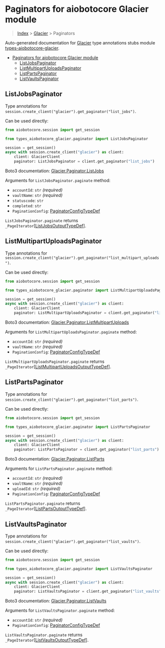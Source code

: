 <a id="paginators-for-aiobotocore-glacier-module"></a>

# Paginators for aiobotocore Glacier module

> [Index](..) > [Glacier](.) > Paginators

Auto-generated documentation for
[Glacier](https://boto3.amazonaws.com/v1/documentation/api/latest/reference/services/glacier.html#Glacier)
type annotations stubs module
[types-aiobotocore-glacier](https://pypi.org/project/types-aiobotocore-glacier/).

- [Paginators for aiobotocore Glacier module](#paginators-for-aiobotocore-glacier-module)
  - [ListJobsPaginator](#listjobspaginator)
  - [ListMultipartUploadsPaginator](#listmultipartuploadspaginator)
  - [ListPartsPaginator](#listpartspaginator)
  - [ListVaultsPaginator](#listvaultspaginator)

<a id="listjobspaginator"></a>

## ListJobsPaginator

Type annotations for
`session.create_client("glacier").get_paginator("list_jobs")`.

Can be used directly:

```python
from aiobotocore.session import get_session

from types_aiobotocore_glacier.paginator import ListJobsPaginator

session = get_session()
async with session.create_client("glacier") as client:
    client: GlacierClient
    paginator: ListJobsPaginator = client.get_paginator("list_jobs")
```

Boto3 documentation:
[Glacier.Paginator.ListJobs](https://boto3.amazonaws.com/v1/documentation/api/latest/reference/services/glacier.html#Glacier.Paginator.ListJobs)

Arguments for `ListJobsPaginator.paginate` method:

- `accountId`: `str` *(required)*
- `vaultName`: `str` *(required)*
- `statuscode`: `str`
- `completed`: `str`
- `PaginationConfig`:
  [PaginatorConfigTypeDef](./type_defs.md#paginatorconfigtypedef)

`ListJobsPaginator.paginate` returns
`_PageIterator`\[[ListJobsOutputTypeDef](./type_defs.md#listjobsoutputtypedef)\].

<a id="listmultipartuploadspaginator"></a>

## ListMultipartUploadsPaginator

Type annotations for
`session.create_client("glacier").get_paginator("list_multipart_uploads")`.

Can be used directly:

```python
from aiobotocore.session import get_session

from types_aiobotocore_glacier.paginator import ListMultipartUploadsPaginator

session = get_session()
async with session.create_client("glacier") as client:
    client: GlacierClient
    paginator: ListMultipartUploadsPaginator = client.get_paginator("list_multipart_uploads")
```

Boto3 documentation:
[Glacier.Paginator.ListMultipartUploads](https://boto3.amazonaws.com/v1/documentation/api/latest/reference/services/glacier.html#Glacier.Paginator.ListMultipartUploads)

Arguments for `ListMultipartUploadsPaginator.paginate` method:

- `accountId`: `str` *(required)*
- `vaultName`: `str` *(required)*
- `PaginationConfig`:
  [PaginatorConfigTypeDef](./type_defs.md#paginatorconfigtypedef)

`ListMultipartUploadsPaginator.paginate` returns
`_PageIterator`\[[ListMultipartUploadsOutputTypeDef](./type_defs.md#listmultipartuploadsoutputtypedef)\].

<a id="listpartspaginator"></a>

## ListPartsPaginator

Type annotations for
`session.create_client("glacier").get_paginator("list_parts")`.

Can be used directly:

```python
from aiobotocore.session import get_session

from types_aiobotocore_glacier.paginator import ListPartsPaginator

session = get_session()
async with session.create_client("glacier") as client:
    client: GlacierClient
    paginator: ListPartsPaginator = client.get_paginator("list_parts")
```

Boto3 documentation:
[Glacier.Paginator.ListParts](https://boto3.amazonaws.com/v1/documentation/api/latest/reference/services/glacier.html#Glacier.Paginator.ListParts)

Arguments for `ListPartsPaginator.paginate` method:

- `accountId`: `str` *(required)*
- `vaultName`: `str` *(required)*
- `uploadId`: `str` *(required)*
- `PaginationConfig`:
  [PaginatorConfigTypeDef](./type_defs.md#paginatorconfigtypedef)

`ListPartsPaginator.paginate` returns
`_PageIterator`\[[ListPartsOutputTypeDef](./type_defs.md#listpartsoutputtypedef)\].

<a id="listvaultspaginator"></a>

## ListVaultsPaginator

Type annotations for
`session.create_client("glacier").get_paginator("list_vaults")`.

Can be used directly:

```python
from aiobotocore.session import get_session

from types_aiobotocore_glacier.paginator import ListVaultsPaginator

session = get_session()
async with session.create_client("glacier") as client:
    client: GlacierClient
    paginator: ListVaultsPaginator = client.get_paginator("list_vaults")
```

Boto3 documentation:
[Glacier.Paginator.ListVaults](https://boto3.amazonaws.com/v1/documentation/api/latest/reference/services/glacier.html#Glacier.Paginator.ListVaults)

Arguments for `ListVaultsPaginator.paginate` method:

- `accountId`: `str` *(required)*
- `PaginationConfig`:
  [PaginatorConfigTypeDef](./type_defs.md#paginatorconfigtypedef)

`ListVaultsPaginator.paginate` returns
`_PageIterator`\[[ListVaultsOutputTypeDef](./type_defs.md#listvaultsoutputtypedef)\].
